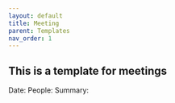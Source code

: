 ```yaml
---
layout: default
title: Meeting
parent: Templates
nav_order: 1
---
```




## This is a template for meetings

Date:
People:
Summary:
